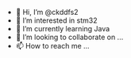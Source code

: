 - 👋 Hi, I’m @ckddfs2
- 👀 I’m interested in stm32
- 🌱 I’m currently learning Java
- 💞️ I’m looking to collaborate on ...
- 📫 How to reach me ...

<!---
ckddfs2/ckddfs2 is a ✨ special ✨ repository because its `README.md` (this file) appears on your GitHub profile.
You can click the Preview link to take a look at your changes.
--->

